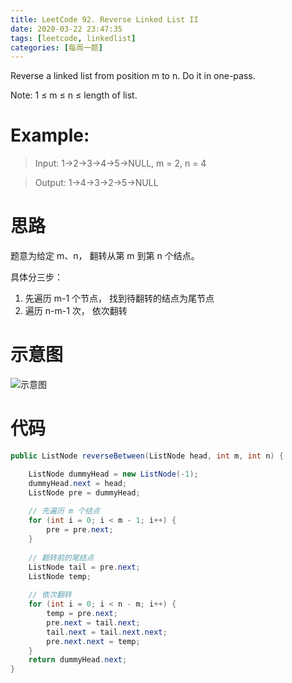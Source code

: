 ```yaml
---
title: LeetCode 92. Reverse Linked List II
date: 2020-03-22 23:47:35
tags: [leetcode, linkedlist]
categories: [每周一题]
---
```


Reverse a linked list from position m to n. Do it in one-pass.

<!--more-->

Note: 1 ≤ m ≤ n ≤ length of list.

# Example:

> Input: 1->2->3->4->5->NULL, m = 2, n = 4

> Output: 1->4->3->2->5->NULL


# 思路

题意为给定 m、n， 翻转从第 m 到第 n 个结点。

具体分三步：

1.  先遍历 m-1 个节点， 找到待翻转的结点为尾节点
2.  遍历 n-m-1 次， 依次翻转

# 示意图

![示意图](demo.png)

# 代码
```java
public ListNode reverseBetween(ListNode head, int m, int n) {

    ListNode dummyHead = new ListNode(-1);
    dummyHead.next = head;
    ListNode pre = dummyHead;
    
    // 先遍历 m 个结点
    for (int i = 0; i < m - 1; i++) {
        pre = pre.next;
    }
    
    // 翻转前的尾结点
    ListNode tail = pre.next;
    ListNode temp;
    
    // 依次翻转
    for (int i = 0; i < n - m; i++) {
        temp = pre.next;
        pre.next = tail.next;
        tail.next = tail.next.next;
        pre.next.next = temp;
    }
    return dummyHead.next;
}
```
